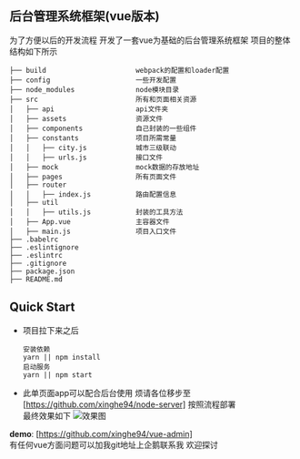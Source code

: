 ## 后台管理系统框架(vue版本)
为了方便以后的开发流程 开发了一套vue为基础的后台管理系统框架
项目的整体结构如下所示

```
├── build                      webpack的配置和loader配置
├── config                     一些开发配置
├── node_modules               node模块目录
├── src                        所有和页面相关资源
│   ├── api                    api文件夹
│   ├── assets                 资源文件
│   ├── components             自己封装的一些组件
│   ├── constants              项目所需常量
│   │   ├── city.js            城市三级联动
│   │   ├── urls.js            接口文件
│   ├── mock                   mock数据的存放地址
│   ├── pages                  所有页面文件
│   ├── router                 
│   │   ├── index.js           路由配置信息
│   ├── util 
│   │   ├── utils.js           封装的工具方法
│   ├── App.vue                主容器文件
│   ├── main.js                项目入口文件
├── .babelrc                   
├── .eslintignore              
├── .eslintrc                  
├── .gitignore
├── package.json               
├── README.md
```

## Quick Start
* 项目拉下来之后 

    ```
    安装依赖
    yarn || npm install
    启动服务
    yarn || npm start
    ```
* 此单页面app可以配合后台使用 烦请各位移步至<br>[https://github.com/xinghe94/node-server]
按照流程部署<br>
最终效果如下
![效果图](https://github.com/xinghe94/markdownimg/blob/master/vue_admin.gif)
    
**demo**: [https://github.com/xinghe94/vue-admin]<br>
有任何vue方面问题可以加我git地址上企鹅联系我 欢迎探讨

